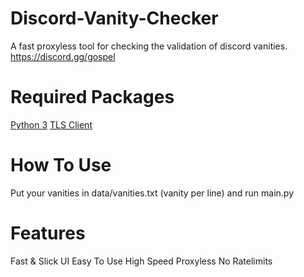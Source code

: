 # Discord-Vanity-Checker
A fast proxyless tool for checking the validation of discord vanities. https://discord.gg/gospel

# Required Packages
[Python 3](https://www.python.org/downloads/)
[TLS Client](https://pypi.org/project/tls-client/)

# How To Use
Put your vanities in data/vanities.txt (vanity per line) and run main.py

# Features
Fast & Slick UI
Easy To Use
High Speed
Proxyless
No Ratelimits
